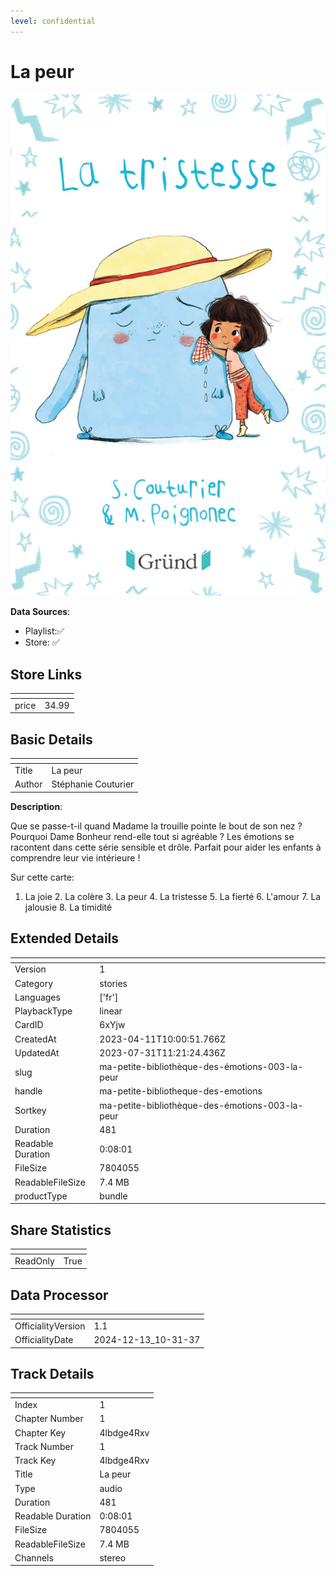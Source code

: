 ```yaml
---
level: confidential
---
```

# La peur

![card_[6xYjw].png](../../img/cards/card_[6xYjw].png)

**Data Sources**: 

- Playlist:✅
- Store: ✅


## Store Links

| <!-- --> | <!-- --> |
| - | - |
| price | 34.99 |


## Basic Details

| <!-- --> | <!-- --> |
| - | - |
| Title | La peur |
| Author | Stéphanie Couturier |

**Description**:

Que se passe-t-il quand Madame la trouille pointe le bout de son nez ? Pourquoi Dame Bonheur rend-elle tout si agréable ? Les émotions se racontent dans cette série sensible et drôle. Parfait pour aider les enfants à comprendre leur vie intérieure !   

Sur cette carte: 

1. La joie 2. La colère 3. La peur 4. La tristesse 5. La fierté 6. L'amour 7. La jalousie 8. La timidité


## Extended Details

| <!-- --> | <!-- --> |
| - | - |
| Version | 1 |
| Category | stories |
| Languages | ['fr'] |
| PlaybackType | linear |
| CardID | 6xYjw |
| CreatedAt | 2023-04-11T10:00:51.766Z |
| UpdatedAt | 2023-07-31T11:21:24.436Z |
| slug | ma-petite-bibliothèque-des-émotions-003-la-peur |
| handle | ma-petite-bibliotheque-des-emotions |
| Sortkey | ma-petite-bibliothèque-des-émotions-003-la-peur |
| Duration | 481 |
| Readable Duration | 0:08:01 |
| FileSize | 7804055 |
| ReadableFileSize | 7.4 MB |
| productType | bundle |


## Share Statistics

| <!-- --> | <!-- --> |
| - | - |
| ReadOnly | True |


## Data Processor

| <!-- --> | <!-- --> |
| - | - |
| OfficialityVersion | 1.1
| OfficialityDate | 2024-12-13_10-31-37


## Track Details

| <!-- --> | <!-- --> |
| - | - |
| Index | 1 |
| Chapter Number | 1 |
| Chapter Key | 4lbdge4Rxv |
| Track Number | 1 |
| Track Key | 4lbdge4Rxv |
| Title | La peur |
| Type | audio |
| Duration | 481 |
| Readable Duration | 0:08:01 |
| FileSize | 7804055 |
| ReadableFileSize | 7.4 MB |
| Channels | stereo |

